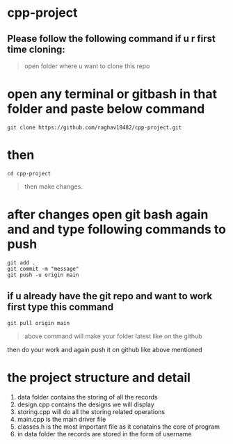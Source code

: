 # cpp-project


## Please follow the following command if u r first time cloning:

> open folder where u want to clone this repo
# open any terminal or gitbash in that folder and paste below command
    git clone https://github.com/raghav18482/cpp-project.git

# then
    cd cpp-project
> then make changes.
# after changes open git bash again and and type following commands to push 
    git add .
    git commit -m "message"
    git push -u origin main


## if u already have the git repo and want to work first type this command
    git pull origin main
> above command will make your folder latest like on the github

then do your work and again push it on github like above mentioned


# the project structure and detail
1. data folder contains the storing of all the records
2. design.cpp contains the designs we will display
3. storing.cpp will do all the storing related operations
4. main.cpp is the main driver file
5. classes.h is the most important file as it conatains the core of program
6. in data folder the records are stored in the form of username


